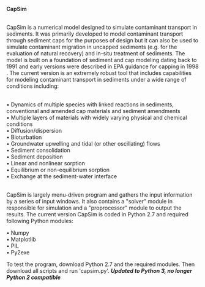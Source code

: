 <b> CapSim </b><br /><br />

CapSim is a numerical model designed to simulate contaminant transport in sediments. It was primarily developed to model contaminant transport through sediment caps for the purposes of design but it can also be used to simulate contaminant migration in uncapped sediments (e.g. for the evaluation of natural recovery) and in-situ treatment of sediments. The model is built on a foundation of sediment and cap modeling dating back to 1991 and early versions were described in EPA guidance for capping in 1998 .  The current version is an extremely robust tool that includes capabilities for modeling contaminant transport in sediments under a wide range of conditions including: <br /><br />

•	Dynamics of multiple species with linked reactions in sediments, conventional and amended cap materials and sediment amendments<br /> 
•	Multiple layers of materials with widely varying physical and chemical conditions<br />
•	Diffusion/dispersion <br />
•	Bioturbation <br />
•	Groundwater upwelling and tidal (or other oscillating) flows<br />
•	Sediment consolidation <br />
•	Sediment deposition <br />
•	Linear and nonlinear sorption<br />
•	Equilibrium or non-equilibrium sorption <br />
•	Exchange at the sediment-water interface <br /><br />

CapSim is largely menu-driven program and gathers the input information by a series of input windows. It also contains a "solver" module in responsible for simulation and a "proprocessor" module to output the results. The current version CapSim is coded in Python 2.7 and required following Python modules:  <br />

•	Numpy<br />
•	Matplotlib<br />
•	PIL<br />
•	Py2exe<br />

To test the program, download Python 2.7 and the required modules. Then download all scripts and run 'capsim.py'. 
***Updated to Python 3, no longer Python 2 compatible***
